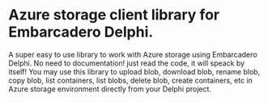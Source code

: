 # Azure storage client library for Embarcadero Delphi.
A super easy to use library to work with Azure storage using Embarcadero Delphi.
No need to documentation! just read the code, it will speack by itself!
You may use this library to upload blob, download blob, rename blob, copy blob, list containers, list blobs, delete blob, create containers, etc in Azure storage environment directly from your Delphi project.
